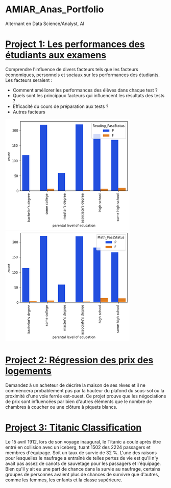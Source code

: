 # AMIAR_Anas_Portfolio
Alternant en Data Science/Analyst, AI

# [Project 1: Les performances des étudiants aux examens](https://github.com/itsmeanas/Project-1-StudentsPerformance)
Comprendre l'influence de divers facteurs tels que les facteurs économiques, personnels et sociaux sur les performances des étudiants.
Les facteurs seraient :
 * Comment améliorer les performances des élèves dans chaque test ?
 * Quels sont les principaux facteurs qui influencent les résultats des tests ?
 * Efficacité du cours de préparation aux tests ?
 * Autres facteurs


 ![](https://github.com/itsmeanas/AMIAR_Anas_Portfolio/blob/main/pictures/2.png)
 ![](https://github.com/itsmeanas/AMIAR_Anas_Portfolio/blob/main/pictures/1.png)
 
# [Project 2: Régression des prix des logements](https://github.com/itsmeanas/Project-2-House-Prices-Regression)
 Demandez à un acheteur de décrire la maison de ses rêves et il ne commencera probablement pas par la hauteur du plafond du sous-sol ou la proximité d'une voie ferrée est-ouest. 
 Ce projet prouve que les négociations de prix sont influencées par bien d'autres éléments que le nombre de chambres à coucher ou une clôture à piquets blancs.

# [Project 3: Titanic Classification](https://github.com/itsmeanas/Project-3-Titanic-Classification)
 Le 15 avril 1912, lors de son voyage inaugural, le Titanic a coulé après être entré en collision avec un iceberg, tuant 1502 des 2224 passagers et membres d'équipage. Soit un taux de survie de 32 %.
    L'une des raisons pour lesquelles le naufrage a entraîné de telles pertes de vie est qu'il n'y avait pas assez de canots de sauvetage pour les passagers et l'équipage.
    Bien qu'il y ait eu une part de chance dans la survie au naufrage, certains groupes de personnes avaient plus de chances de survivre que d'autres, comme les femmes, les enfants et la classe supérieure.
